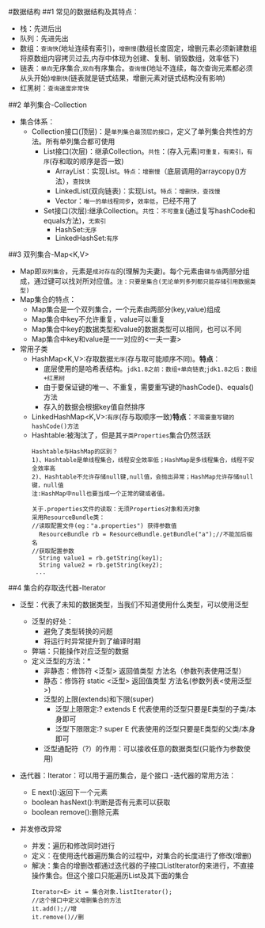 #数据结构
##1 常见的数据结构及其特点：
  - 栈：先进后出
  - 队列：先进先出
  - 数组：`查询快`(地址连续有索引)，`增删慢`(数组长度固定，增删元素必须新建数组将原数组内容拷贝过去,内存中体现为创建、复制、销毁数组，效率低下)
  - 链表：`单向`无序集合,`双向`有序集合。`查询慢`(地址不连续，每次查询元素都必须从头开始)`增删快`(链表就是链式结果，增删元素对链式结构没有影响)
  - 红黑树：`查询速度非常快`

##2 单列集合-Collection
  - 集合体系：
    - Collection接口(顶层)：是`单列集合最顶层的接口`，定义了单列集合共性的方法。所有单列集合都可使用
      - List接口(次层)：继承Collection。`共性`：(存入元素)`可重复，有索引，有序`(存和取的顺序是否一致)
        - ArrayList：实现List。`特点`：`增删慢`（底层调用的arraycopy()方法），`查找快`
        - LinkedList(双向链表)：实现List。`特点`：`增删快，查找慢`
        - Vector：`唯一的单线程同步`，`效率低`，已经不用了
      - Set接口(次层):继承Collection。`共性`：`不可重复`(通过复写hashCode和equals方法)，`无索引`
        - HashSet:`无序`
        - LinkedHashSet:`有序`

##3 双列集合-Map<K,V>
  - Map即`双列集合`，元素是`成对存在`的(理解为夫妻)。每个元素由`键与值`两部分组成，通过键可以找对所对应值。`注：只要是集合(无论单列多列都只能存储引用数据类型)`
  - Map集合的特点：
    - Map集合是一个双列集合，一个元素由两部分(key,value)组成
    - Map集合中key不允许重复，value可以重复
    - Map集合中key的数据类型和value的数据类型可以相同，也可以不同
    - Map集合中key和value是一一对应的<一夫一妻>
  - 常用子类
    - HashMap<K,V>:存取数据`无序`(存与取可能顺序不同)。**特点**：
      - 底层使用的是哈希表结构。`jdk1.8之前：数组+单向链表`;`jdk1.8之后：数组+红黑树`
      - 由于要保证键的唯一、不重复，需要重写键的hashCode()、equals()方法
      - 存入的数据会根据key值自然排序
    - LinkedHashMap<K,V>:`有序`(存与取顺序一致)**特点**：`不需要重写键的hashCode()方法`
    - Hashtable:被淘汰了，但是其`子类Properties`集合仍然活跃
      ```
      Hashtable与HashMap的区别？
      1)、Hashtable是单线程集合，线程安全效率低；HashMap是多线程集合，线程不安全效率高
      2)、Hashtable不允许存储null键,null值，会抛出异常；HashMap允许存储null键，null值
      注:HashMap中null也要当成一个正常的键或者值。
      ```
      ```
      关于.properties文件的读取：无须Properties对象和流对象
      采用ResourceBundle类：
      //读取配置文件(eg："a.properties") 获得参数值
        ResourceBundle rb = ResourceBundle.getBundle("a");//不能加后缀名
      //获取配置参数
        String value1 = rb.getString(key1);
        String value2 = rb.getString(key2);
       ...
      ```
##4 集合的存取迭代器-Iterator
  - 泛型：代表了未知的数据类型，当我们不知道使用什么类型，可以使用泛型
    - 泛型的好处：
      - 避免了类型转换的问题
      - 将运行时异常提升到了编译时期
    - 弊端：只能操作对应泛型的数据
    - 定义泛型的方法：*
      - 非静态：修饰符 <泛型> 返回值类型 方法名（参数列表使用泛型）
      - 静态：修饰符 static <泛型> 返回值类型 方法名(参数列表<使用泛型>)
      - 泛型的上限(extends)和下限(super)
        - 泛型上限限定:? extends E 代表使用的泛型只要是E类型的子类/本身即可
        - 泛型下限限定:? super E   代表使用的泛型只要是E类型的父类/本身即可
      - 泛型通配符（?）的作用：可以接收任意的数据类型(只能作为参数使用)

  - 迭代器：Iterator<E>：可以用于遍历集合，是个接口
    -迭代器的常用方法：
      - E next():返回下一个元素
      - boolean hasNext():判断是否有元素可以获取
      - boolean remove():删除元素
  - 并发修改异常
    - 并发：遍历和修改同时进行
    - 定义：在使用迭代器遍历集合的过程中，对集合的长度进行了修改(增删)
    - 解决：集合的增删改都通过迭代器的子接口ListIterator的来进行，不直接操作集合。但这个接口只能遍历List及其下面的集合
       ```
       Iterator<E> it = 集合对象.listIterator();
       //这个接口中定义增删集合的方法
       it.add();//增
       it.remove()//删
       ```